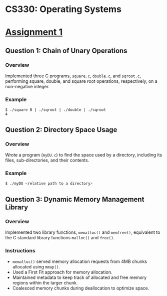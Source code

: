 # CS330: Operating Systems


# [Assignment 1](Assignment%201)

## Question 1: Chain of Unary Operations

### Overview
Implemented three C programs, `square.c`, `double.c`, and `sqroot.c`, performing square, double, and square root operations, respectively, on a non-negative integer.

### Example
```
$ ./square 8 | ./sqroot | ./double | ./sqroot
4
```

## Question 2: Directory Space Usage

### Overview
Wrote a program (`myDU.c`) to find the space used by a directory, including its files, sub-directories, and their contents.

### Example
```bash
$ ./myDU <relative path to a directory>
```

## Question 3: Dynamic Memory Management Library

### Overview
Implemented two library functions, `memalloc()` and `memfree()`, equivalent to the C standard library functions `malloc()` and `free()`.

### Instructions
- `memalloc()` served memory allocation requests from 4MB chunks allocated using `mmap()`.
- Used a First Fit approach for memory allocation.
- Maintained metadata to keep track of allocated and free memory regions within the larger chunk.
- Coalesced memory chunks during deallocation to optimize space.

